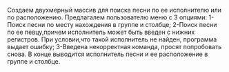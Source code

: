 Создаем двухмерный массив для поиска песни по ее исполнителю или по расположению.
Предлагалем пользователю меню с 3 опциями:
1-Поиск песни по месту нахождения в группе и столбце;
2-Поиск песни по ее певцу,причем исполнитель может быть введен с нижних регистров.
При условии,что такой исполнитель не найден, программа выдает ошибку;
3-Введена некорректная команда, просят попробовать снова.
В конце выводится исполнитель песни и ее расположение в группе и столбце.
